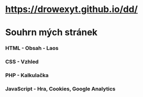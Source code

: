 # https://drowexyt.github.io/dd/
# Souhrn mých stránek
### HTML - Obsah - Laos
### CSS - Vzhled
### PHP - Kalkulačka
### JavaScript - Hra, Cookies, Google Analytics
